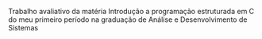 Trabalho avaliativo da matéria Introdução a programação estruturada em C do meu primeiro período na graduação de Análise e Desenvolvimento de Sistemas
